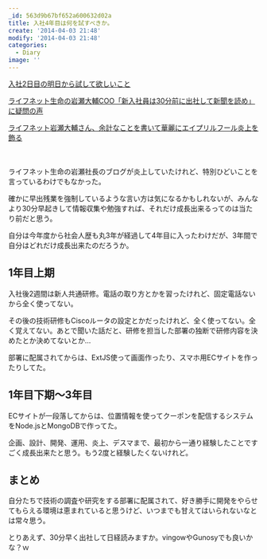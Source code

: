 ```yaml
---
_id: 563d9b67bf652a600632d02a
title: 入社4年目は何を試すべきか。
create: '2014-04-03 21:48'
modify: '2014-04-03 21:48'
categories:
  - Diary
image: ''
---
```


[入社2日目の明日から試して欲しいこと](http://blog.livedoor.jp/daisuke_iwase/archives/7174438.html)

[ライフネット生命の岩瀬大輔COO「新入社員は30分前に出社して新聞を読め」に疑問の声](http://netgeek.biz/archives/8442)

[ライフネット岩瀬大輔さん、余計なことを書いて華麗にエイプリルフール炎上を飾る](http://kirik.tea-nifty.com/diary/2014/04/post-c0c0.html)

　

ライフネット生命の岩瀬社長のブログが炎上していたけれど、特別ひどいことを言っているわけでもなかった。

確かに早出残業を強制しているような言い方は気になるかもしれないが、みんなより30分早起きして情報収集や勉強すれば、それだけ成長出来るってのは当たり前だと思う。

自分は今年度から社会人歴も丸3年が経過して4年目に入ったわけだが、3年間で自分はどれだけ成長出来たのだろうか。

<!-- more -->


## 1年目上期

入社後2週間は新人共通研修。電話の取り方とかを習ったけれど、固定電話ないから全く使ってない。

その後の技術研修もCiscoルータの設定とかだったけれど、全く使ってない。全く覚えてない。あとで聞いた話だと、研修を担当した部署の独断で研修内容を決めたとか決めてないとか...

部署に配属されてからは、ExtJS使って画面作ったり、スマホ用ECサイトを作ったりしてた。


## 1年目下期〜3年目

ECサイトが一段落してからは、位置情報を使ってクーポンを配信するシステムをNode.jsとMongoDBで作ってた。

企画、設計、開発、運用、炎上、デスマまで、最初から一通り経験したことですごく成長出来たと思う。もう2度と経験したくないけれど。


## まとめ

自分たちで技術の調査や研究をする部署に配属されて、好き勝手に開発をやらせてもらえる環境は恵まれていると思うけど、いつまでも甘えてはいられないなとは常々思う。

とりあえず、30分早く出社して日経読みますか。vingowやGunosyでも良いかな？ｗ

